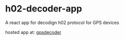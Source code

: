 # h02-decoder-app
A react app for decodign h02 protocol for GPS devices 

hosted app at: [gpsdecoder](https://gpsdecoder.pages.dev)
